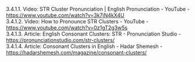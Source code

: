 3.4.1.1. Video: STR Cluster Pronunciation | English Pronunciation - YouTube - https://www.youtube.com/watch?v=3k7jN4kX4U  
3.4.1.2. Video: How to Pronounce STR Clusters - YouTube - https://www.youtube.com/watch?v=0z1gT2g3w5s  
3.4.1.3. Article: English Consonant Clusters: STR - Pronunciation Studio - https://pronunciationstudio.com/str-clusters/  
3.4.1.4. Article: Consonant Clusters in English - Hadar Shemesh - https://hadarshemesh.com/magazine/consonant-clusters/  
